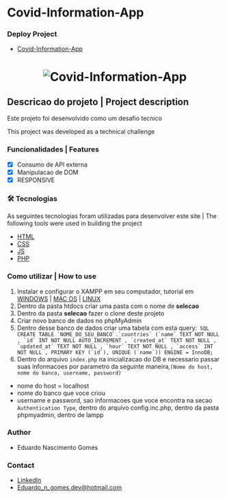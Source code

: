 # Covid-Information-App

### Deploy Project
- [Covid-Information-App](https://i.imgur.com/Zt20bxj.jpg)
 <h1 align="center">
  <img alt="Covid-Information-App" src="https://i.imgur.com/4wer0dr.png" />
</h1>

## Descricao do projeto | Project description

<p align="left">Este projeto foi desenvolvido como um desafio tecnico</p>
<p align="left">This project was developed as a technical challenge</p>

### Funcionalidades | Features

- [x] Consumo de API externa 
- [x] Manipulacao de DOM
- [x] RESPONSIVE

### 🛠 Tecnologias
As seguintes tecnologias foram utilizadas para desenvolver este site | The following tools were used in building the project

- [HTML](https://developer.mozilla.org/pt-BR/docs/Web/HTML)
- [CSS](https://www.css3.com/)
- [JS](https://developer.mozilla.org/pt-BR/docs/Web/JavaScript)
- [PHP](https://www.php.net/)

### Como utilizar | How to use

1. Instalar e configurar o XAMPP em seu computador, tutorial em [WINDOWS](https://www.youtube.com/watch?v=0Y9OZ0vc1SU&list=PLHz_AreHm4dlFPrCXCmd5g92860x_Pbr_&index=12) | [MAC OS](https://www.youtube.com/watch?v=bUqOgDrcsm4&list=PLHz_AreHm4dlFPrCXCmd5g92860x_Pbr_&index=14) | [LINUX](https://www.youtube.com/watch?v=aUN0j5Q9quQ&list=PLHz_AreHm4dlFPrCXCmd5g92860x_Pbr_&index=13)
2. Dentro da pasta htdocs criar uma pasta com o nome de <strong>selecao</strong>
3. Dentro da pasta <strong>selecao</strong> fazer o clone deste projeto
4. Criar novo banco de dados no phpMyAdmin 
5. Dentro desse banco de dados criar uma tabela com esta query:``` SQL CREATE TABLE `NOME_DO_SEU_BANCO`.`countries` (`name` TEXT NOT NULL , `id` INT NOT NULL AUTO_INCREMENT , `created_at` TEXT NOT NULL , `updated_at` TEXT NOT NULL , `hour` TEXT NOT NULL , `access` INT NOT NULL , PRIMARY KEY (`id`), UNIQUE (`name`)) ENGINE = InnoDB;```
6. Dentro do arquivo `index.php` na inicializacao do DB e necessario passar suas informacoes por parametro da seguinte maneira,```
 (Nome do host, nome do banco, username, password) ``` 
- nome do host = localhost 
- nome do banco que voce criou 
- username e password, sao informacoes que voce encontra na secao `Authentication Type`, dentro do arquivo config.inc.php, dentro da pasta phpmyadmin, dentro de lampp 



### Author

- Eduardo Nascimento Gomes

### Contact

- [LinkedIn](https://www.linkedin.com/in/eduardo-gomes-220610227/)
- Eduardo_n_gomes.dev@hotmail.com
